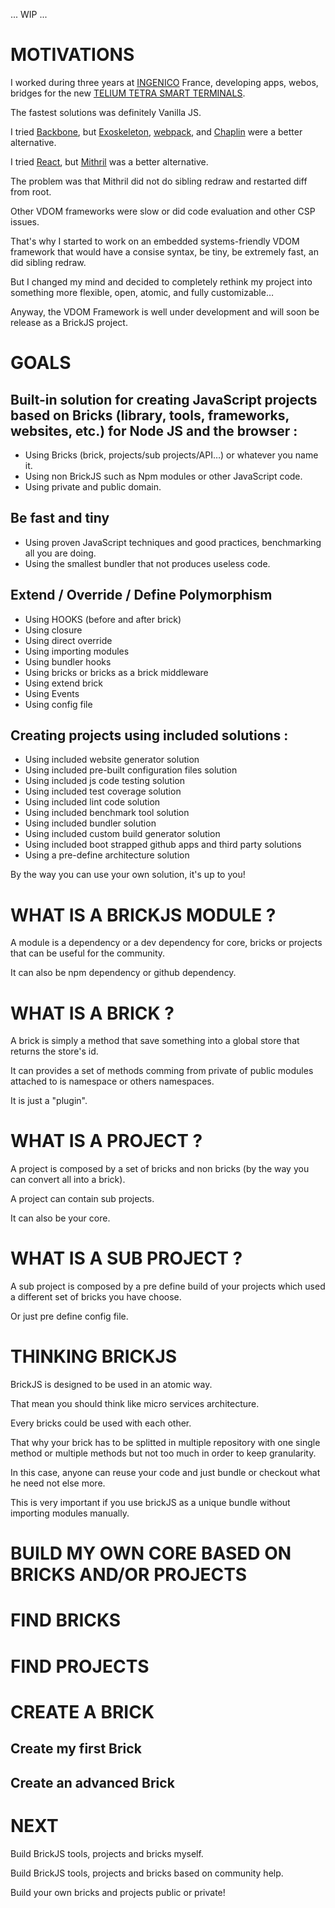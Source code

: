 ... WIP ...

# MOTIVATIONS

I worked during three years at [INGENICO](https://www.ingenico.com) France, developing apps, webos, bridges for the new [TELIUM TETRA SMART TERMINALS](https://www.ingenico.com/our-solutions/telium-tetra).

The fastest solutions was definitely Vanilla JS.

I tried [Backbone](http://backbonejs.org/), but [Exoskeleton](http://paulmillr.com/exoskeleton), [webpack](https://webpack.github.io), and [Chaplin](http://chaplinjs.org) were a better alternative.

I tried [React](https://facebook.github.io/react), but [Mithril](https://mithril.js.org) was a better alternative.

The problem was that Mithril did not do sibling redraw and restarted diff from root.

Other VDOM frameworks were slow or did code evaluation and other CSP issues.

That's why I started to work on an embedded systems-friendly VDOM framework that would have a consise syntax, be tiny, be extremely fast, an did sibling redraw.

But I changed my mind and decided to completely rethink my project into something more flexible, open, atomic, and fully customizable…

Anyway, the VDOM Framework is well under development and will soon be release as a BrickJS project.

# GOALS

## Built-in solution for creating JavaScript projects based on Bricks (library, tools, frameworks, websites, etc.) for Node JS and the browser :

* Using Bricks (brick, projects/sub projects/API…) or whatever you name it.
* Using non BrickJS such as Npm modules or other JavaScript code.
* Using private and public domain.

## Be fast and tiny

* Using proven JavaScript techniques and good practices, benchmarking all you are doing.
* Using the smallest bundler that not produces useless code.


## Extend / Override / Define Polymorphism
* Using HOOKS (before and after brick)
* Using closure
* Using direct override
* Using importing modules
* Using bundler hooks
* Using bricks or bricks as a brick middleware
* Using extend brick
* Using Events
* Using config file

## Creating projects using included solutions :
* Using included website generator solution
* Using included pre-built configuration files solution
* Using included js code testing solution
* Using included test coverage solution
* Using included lint code solution
* Using included benchmark tool solution
* Using included bundler solution
* Using included custom build generator solution
* Using included boot strapped github apps and third party solutions
* Using a pre-define architecture solution

By the way you can use your own solution, it's up to you!

# WHAT IS A BRICKJS MODULE ?
A module is a dependency or a dev dependency for core, bricks or projects that can be useful for the community.

It can also be npm dependency or github dependency.

# WHAT IS A BRICK ?
A brick is simply a method that save something into a global store that returns the store's id. 

It can provides a set of methods comming from private of public modules attached to is namespace or others namespaces.

It is just a "plugin".

# WHAT IS A PROJECT ?
A project is composed by a set of bricks and non bricks (by the way you can convert all into a brick).

A project can contain sub projects.

It can also be your core.

# WHAT IS A SUB PROJECT ?
A sub project is composed by a pre define build of your projects which used a different set of bricks you have choose.

Or just pre define config file.

# THINKING BRICKJS

BrickJS is designed to be used in an atomic way.

That mean you should think like micro services architecture.

Every bricks could be used with each other.

That why your brick has to be splitted in multiple repository with one single method or multiple methods but not too much in order to keep granularity.

In this case, anyone can reuse your code and just bundle or checkout what he need not else more.

This is very important if you use brickJS as a unique bundle without importing modules manually.


# BUILD MY OWN CORE BASED ON BRICKS AND/OR PROJECTS

# FIND BRICKS

# FIND PROJECTS


# CREATE A BRICK

## Create my first Brick

## Create an advanced Brick


# NEXT

Build BrickJS tools, projects and bricks myself.

Build BrickJS tools, projects and bricks based on community help.

Build your own bricks and projects public or private!



